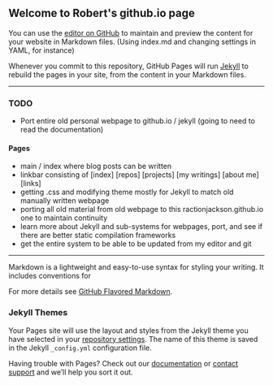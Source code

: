 ## Welcome to Robert's github.io page

You can use the [editor on GitHub](https://github.com/ractionjackson/ractionjackson.github.io/edit/main/README.md) to maintain and preview the content for your website in Markdown files. (Using index.md and changing settings in YAML, for instance)

Whenever you commit to this repository, GitHub Pages will run [Jekyll](https://jekyllrb.com/) to rebuild the pages in your site, from the content in your Markdown files.

-----

### TODO 
- Port entire old personal webpage to github.io / jekyll (going to need to read the documentation)

#### Pages
- main / index where blog posts can be written
- linkbar consisting of [index] [repos] [projects] [my writings] [about me] [links] 
- getting .css and modifying theme mostly for Jekyll to match old manually written webpage
- porting all old material from old webpage to this ractionjackson.github.io one to maintain continuity
- learn more about Jekyll and sub-systems for webpages, port, and see if there are better static compilation frameworks
- get the entire system to be able to be updated from my editor and git 


-----

Markdown is a lightweight and easy-to-use syntax for styling your writing. It includes conventions for

For more details see [GitHub Flavored Markdown](https://guides.github.com/features/mastering-markdown/).

### Jekyll Themes

Your Pages site will use the layout and styles from the Jekyll theme you have selected in your [repository settings](https://github.com/ractionjackson/ractionjackson.github.io/settings). The name of this theme is saved in the Jekyll `_config.yml` configuration file.

Having trouble with Pages? Check out our [documentation](https://docs.github.com/categories/github-pages-basics/) or [contact support](https://support.github.com/contact) and we’ll help you sort it out.
